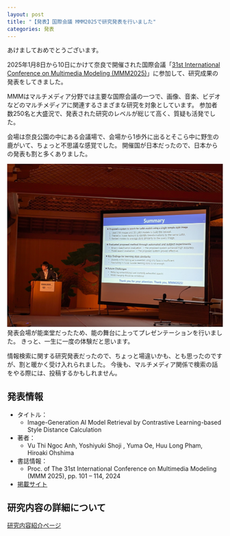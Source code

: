 ```yaml
---
layout: post
title: "【発表】国際会議 MMM2025で研究発表を行いました"
categories: 発表
---
```


あけましておめでとうございます。

2025年1月8日から10日にかけて奈良で開催された国際会議「[31st International Conference on Multimedia Modeling (MMM2025)](https://mmm2025.net/)」に参加して、研究成果の発表をしてきました。

MMMはマルチメディア分野では主要な国際会議の一つで、画像、音楽、ビデオなどのマルチメディアに関連するさまざまな研究を対象としています。
参加者数250名と大盛況で、発表された研究のレベルが総じて高く、質疑も活発でした。

会場は奈良公園の中にある会議場で、会場から1歩外に出るとそこら中に野生の鹿がいて、ちょっと不思議な感覚でした。
開催国が日本だったので、日本からの発表も割と多くありました。

![写真](/assets/img/posts/20250108/MMM2025.jpg "発表風景")
発表会場が能楽堂だったため、能の舞台に上ってプレゼンテーションを行いました。
きっと、一生に一度の体験だと思います。

情報検索に関する研究発表だったので、ちょっと場違いかも、とも思ったのですが、割と暖かく受け入れられました。
今後も、マルチメディア関係で検索の話をやる際には、投稿するかもしれません。

## 発表情報
- タイトル：
    - Image-Generation AI Model Retrieval by Contrastive Learning-based Style Distance Calculation
- 著者：
    - Vu Thi Ngoc Anh, Yoshiyuki Shoji , Yuma Oe, Huu Long Pham, Hiroaki Ohshima
- 書誌情報：
    - Proc. of The 31st International Conference on Multimedia Modeling (MMM 2025), pp. 101 – 114, 2024
- [掲載サイト](https://doi.org/10.1007/978-981-96-2061-6_8)

## 研究内容の詳細について
[研究内容紹介ページ](researches/anh2025.html)
